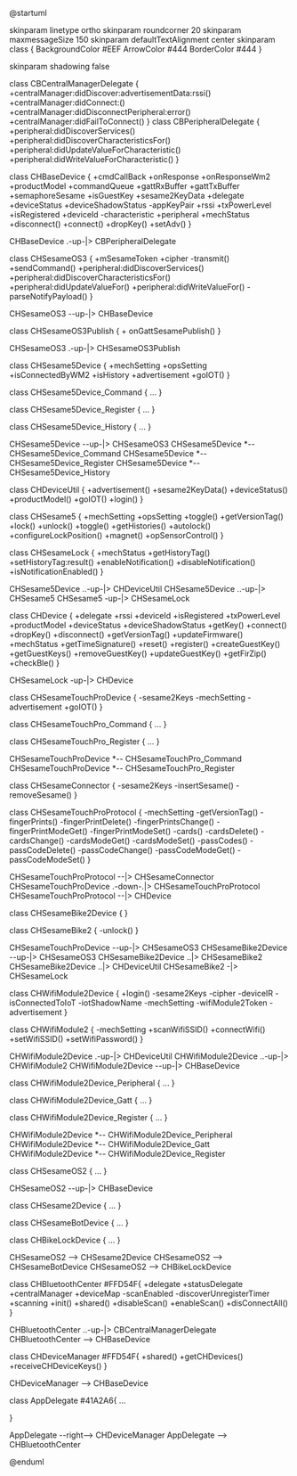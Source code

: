 @startuml

skinparam linetype ortho
skinparam roundcorner 20
skinparam maxmessageSize 150
skinparam defaultTextAlignment center
skinparam class {
BackgroundColor #EEF
ArrowColor #444
BorderColor #444
}

skinparam shadowing false

class CBCentralManagerDelegate {
	+centralManager:didDiscover:advertisementData:rssi()
	+centralManager:didConnect:()
	+centralManager:didDisconnectPeripheral:error()
	+centralManager:didFailToConnect()
}
class CBPeripheralDelegate {
	+peripheral:didDiscoverServices()
	+peripheral:didDiscoverCharacteristicsFor()
	+peripheral:didUpdateValueForCharacteristic()
	+peripheral:didWriteValueForCharacteristic()
}

class CHBaseDevice {
	+cmdCallBack
	+onResponse
	+onResponseWm2
	+productModel
	+commandQueue
	+gattRxBuffer
	+gattTxBuffer
	+semaphoreSesame
	+isGuestKey
	+sesame2KeyData
	+delegate
	+deviceStatus
	+deviceShadowStatus
	-appKeyPair
	+rssi
	+txPowerLevel
	+isRegistered
	+deviceId
	-characteristic
	+peripheral
	+mechStatus
	+disconnect()
	+connect()
	+dropKey()
	+setAdv()
}

CHBaseDevice .-up-|> CBPeripheralDelegate

class CHSesameOS3 {
	+mSesameToken
	+cipher
	-transmit()
	+sendCommand()
	+peripheral:didDiscoverServices()
	+peripheral:didDiscoverCharacteristicsFor()
	+peripheral:didUpdateValueFor()
	+peripheral:didWriteValueFor()
	-parseNotifyPayload()
}

CHSesameOS3 --up-|> CHBaseDevice

class CHSesameOS3Publish {
	+ onGattSesamePublish()
}

CHSesameOS3 .-up-|> CHSesameOS3Publish

class CHSesame5Device {
	+mechSetting
	+opsSetting
	+isConnectedByWM2
	+isHistory
	+advertisement
	+goIOT()
}

class CHSesame5Device_Command {
	...
}

class CHSesame5Device_Register {
	...
}

class CHSesame5Device_History {
	...
}

CHSesame5Device --up-|> CHSesameOS3
CHSesame5Device *-- CHSesame5Device_Command
CHSesame5Device *-- CHSesame5Device_Register
CHSesame5Device *-- CHSesame5Device_History

class CHDeviceUtil {
	+advertisement()
	+sesame2KeyData()
	+deviceStatus()
	+productModel()
	+goIOT()
	+login()
}

class CHSesame5 {
	+mechSetting
	+opsSetting
	+toggle()
	+getVersionTag()
	+lock()
	+unlock()
	+toggle()
	+getHistories()
	+autolock()
	+configureLockPosition()
	+magnet()
	+opSensorControl()
}

class CHSesameLock {
	+mechStatus
	+getHistoryTag()
	+setHistoryTag:result()
	+enableNotification()
	+disableNotification()
	+isNotificationEnabled()
}

CHSesame5Device ..-up-|> CHDeviceUtil
CHSesame5Device ..-up-|> CHSesame5
CHSesame5 -up-|> CHSesameLock

class CHDevice {
	+delegate
	+rssi
	+deviceId
	+isRegistered
	+txPowerLevel
	+productModel
	+deviceStatus
	+deviceShadowStatus
	+getKey()
	+connect()
	+dropKey()
	+disconnect()
	+getVersionTag()
	+updateFirmware()
	+mechStatus
	+getTimeSignature()
	+reset()
	+register()
	+createGuestKey()
	+getGuestKeys()
	+removeGuestKey()
	+updateGuestKey()
	+getFirZip()
	+checkBle()
}

CHSesameLock -up-|> CHDevice

class CHSesameTouchProDevice {
	-sesame2Keys
	-mechSetting
	-advertisement
	+goIOT()
}

class CHSesameTouchPro_Command {
	...
}

class CHSesameTouchPro_Register {
	...
}

CHSesameTouchProDevice *-- CHSesameTouchPro_Command
CHSesameTouchProDevice *-- CHSesameTouchPro_Register

class CHSesameConnector {
	-sesame2Keys
	-insertSesame()
	-removeSesame()
}

class CHSesameTouchProProtocol {
	-mechSetting
	-getVersionTag()
	-fingerPrints()
	-fingerPrintDelete()
	-fingerPrintsChange()
	-fingerPrintModeGet()
	-fingerPrintModeSet()
	-cards()
	-cardsDelete()
	-cardsChange()
	-cardsModeGet()
	-cardsModeSet()
	-passCodes()
	-passCodeDelete()
	-passCodeChange()
	-passCodeModeGet()
	-passCodeModeSet()
}

CHSesameTouchProProtocol --|> CHSesameConnector
CHSesameTouchProDevice .-down-.|> CHSesameTouchProProtocol
CHSesameTouchProProtocol --|> CHDevice

class CHSesameBike2Device {
}

class CHSesameBike2 {
	-unlock()
}

CHSesameTouchProDevice --up-|> CHSesameOS3
CHSesameBike2Device --up-|> CHSesameOS3
CHSesameBike2Device ..|> CHSesameBike2
CHSesameBike2Device ..|> CHDeviceUtil
CHSesameBike2 -|> CHSesameLock

class CHWifiModule2Device {
	+login()
	-sesame2Keys
	-cipher
	-deviceIR
	-isConnectedToIoT
	-iotShadowName
	-mechSetting
	-wifiModule2Token
	-advertisement
}

class CHWifiModule2 {
	-mechSetting
	+scanWifiSSID()
	+connectWifi()
	+setWifiSSID()
	+setWifiPassword()
}

CHWifiModule2Device .-up-|> CHDeviceUtil
CHWifiModule2Device ..-up-|> CHWifiModule2
CHWifiModule2Device --up-|> CHBaseDevice

class CHWifiModule2Device_Peripheral {
	...
}

class CHWifiModule2Device_Gatt {
	...
}

class CHWifiModule2Device_Register {
	...
}

CHWifiModule2Device *-- CHWifiModule2Device_Peripheral
CHWifiModule2Device *-- CHWifiModule2Device_Gatt
CHWifiModule2Device *-- CHWifiModule2Device_Register

class CHSesameOS2 {
...
}

CHSesameOS2 --up-|> CHBaseDevice

class CHSesame2Device {
...
}

class CHSesameBotDevice {
...
}

class CHBikeLockDevice {
...
}

CHSesameOS2 --> CHSesame2Device
CHSesameOS2 --> CHSesameBotDevice
CHSesameOS2 --> CHBikeLockDevice

class CHBluetoothCenter #FFD54F{
	+delegate
	+statusDelegate
	+centralManager
	+deviceMap
	-scanEnabled
	-discoverUnregisterTimer
	+scanning
	+init()
	+shared()
	+disableScan()
	+enableScan()
	+disConnectAll()
}

CHBluetoothCenter ..-up-|> CBCentralManagerDelegate
CHBluetoothCenter --> CHBaseDevice

class CHDeviceManager #FFD54F{
	+shared()
	+getCHDevices()
	+receiveCHDeviceKeys()
}

CHDeviceManager --> CHBaseDevice

class AppDelegate #41A2A6{
	...         





}

AppDelegate --right--> CHDeviceManager
AppDelegate --> CHBluetoothCenter


@enduml
